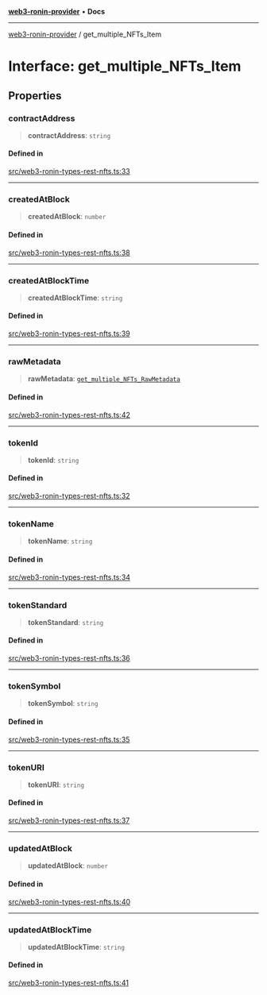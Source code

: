 [**web3-ronin-provider**](../README.md) • **Docs**

***

[web3-ronin-provider](../globals.md) / get\_multiple\_NFTs\_Item

# Interface: get\_multiple\_NFTs\_Item

## Properties

### contractAddress

> **contractAddress**: `string`

#### Defined in

[src/web3-ronin-types-rest-nfts.ts:33](https://github.com/chuacw/web3-ronin-provider/blob/3fc214e27766815592deb24c85c0a23477593bed/src/web3-ronin-types-rest-nfts.ts#L33)

***

### createdAtBlock

> **createdAtBlock**: `number`

#### Defined in

[src/web3-ronin-types-rest-nfts.ts:38](https://github.com/chuacw/web3-ronin-provider/blob/3fc214e27766815592deb24c85c0a23477593bed/src/web3-ronin-types-rest-nfts.ts#L38)

***

### createdAtBlockTime

> **createdAtBlockTime**: `string`

#### Defined in

[src/web3-ronin-types-rest-nfts.ts:39](https://github.com/chuacw/web3-ronin-provider/blob/3fc214e27766815592deb24c85c0a23477593bed/src/web3-ronin-types-rest-nfts.ts#L39)

***

### rawMetadata

> **rawMetadata**: [`get_multiple_NFTs_RawMetadata`](get_multiple_NFTs_RawMetadata.md)

#### Defined in

[src/web3-ronin-types-rest-nfts.ts:42](https://github.com/chuacw/web3-ronin-provider/blob/3fc214e27766815592deb24c85c0a23477593bed/src/web3-ronin-types-rest-nfts.ts#L42)

***

### tokenId

> **tokenId**: `string`

#### Defined in

[src/web3-ronin-types-rest-nfts.ts:32](https://github.com/chuacw/web3-ronin-provider/blob/3fc214e27766815592deb24c85c0a23477593bed/src/web3-ronin-types-rest-nfts.ts#L32)

***

### tokenName

> **tokenName**: `string`

#### Defined in

[src/web3-ronin-types-rest-nfts.ts:34](https://github.com/chuacw/web3-ronin-provider/blob/3fc214e27766815592deb24c85c0a23477593bed/src/web3-ronin-types-rest-nfts.ts#L34)

***

### tokenStandard

> **tokenStandard**: `string`

#### Defined in

[src/web3-ronin-types-rest-nfts.ts:36](https://github.com/chuacw/web3-ronin-provider/blob/3fc214e27766815592deb24c85c0a23477593bed/src/web3-ronin-types-rest-nfts.ts#L36)

***

### tokenSymbol

> **tokenSymbol**: `string`

#### Defined in

[src/web3-ronin-types-rest-nfts.ts:35](https://github.com/chuacw/web3-ronin-provider/blob/3fc214e27766815592deb24c85c0a23477593bed/src/web3-ronin-types-rest-nfts.ts#L35)

***

### tokenURI

> **tokenURI**: `string`

#### Defined in

[src/web3-ronin-types-rest-nfts.ts:37](https://github.com/chuacw/web3-ronin-provider/blob/3fc214e27766815592deb24c85c0a23477593bed/src/web3-ronin-types-rest-nfts.ts#L37)

***

### updatedAtBlock

> **updatedAtBlock**: `number`

#### Defined in

[src/web3-ronin-types-rest-nfts.ts:40](https://github.com/chuacw/web3-ronin-provider/blob/3fc214e27766815592deb24c85c0a23477593bed/src/web3-ronin-types-rest-nfts.ts#L40)

***

### updatedAtBlockTime

> **updatedAtBlockTime**: `string`

#### Defined in

[src/web3-ronin-types-rest-nfts.ts:41](https://github.com/chuacw/web3-ronin-provider/blob/3fc214e27766815592deb24c85c0a23477593bed/src/web3-ronin-types-rest-nfts.ts#L41)
